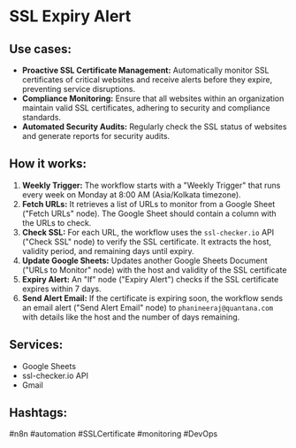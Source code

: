 # SSL Expiry Alert

## Use cases:

- **Proactive SSL Certificate Management:**  Automatically monitor SSL certificates of critical websites and receive alerts before they expire, preventing service disruptions.
- **Compliance Monitoring:** Ensure that all websites within an organization maintain valid SSL certificates, adhering to security and compliance standards.
- **Automated Security Audits:**  Regularly check the SSL status of websites and generate reports for security audits.

## How it works:

1.  **Weekly Trigger:** The workflow starts with a "Weekly Trigger" that runs every week on Monday at 8:00 AM (Asia/Kolkata timezone).
2.  **Fetch URLs:**  It retrieves a list of URLs to monitor from a Google Sheet ("Fetch URLs" node). The Google Sheet should contain a column with the URLs to check.
3.  **Check SSL:** For each URL, the workflow uses the `ssl-checker.io` API ("Check SSL" node) to verify the SSL certificate.  It extracts the host, validity period, and remaining days until expiry.
4.  **Update Google Sheets:** Updates another Google Sheets Document ("URLs to Monitor" node) with the host and validity of the SSL certificate
5.  **Expiry Alert:**  An "If" node ("Expiry Alert") checks if the SSL certificate expires within 7 days.
6.  **Send Alert Email:** If the certificate is expiring soon, the workflow sends an email alert ("Send Alert Email" node) to `phanineeraj@quantana.com` with details like the host and the number of days remaining.

## Services:

-   Google Sheets
-   ssl-checker.io API
-   Gmail

## Hashtags:

#n8n #automation #SSLCertificate #monitoring #DevOps
